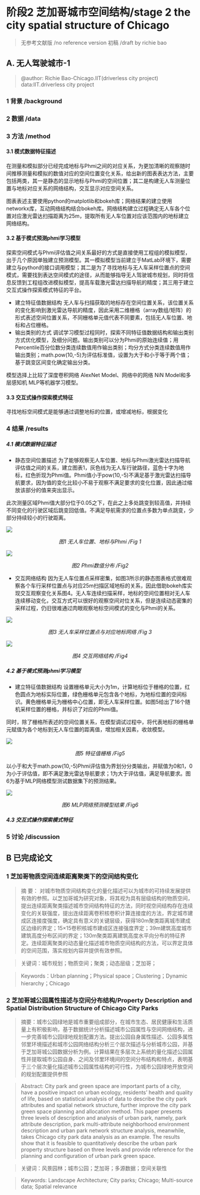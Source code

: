 # 阶段2 芝加哥城市空间结构/stage 2 the city spatial structure of Chicago
> 无参考文献版 /no reference version  初稿 /draft  by richie bao
## A. 无人驾驶城市-1
> @author: Richie Bao-Chicago.IIT(driverless city project)  data:IIT.driverless city project
### 1 背景 /background 



### 2 数据 /data



### 3 方法 /method
#### 3.1 模式数据特征描述
在测量和模拟部分已经完成地标与Phmi之间的对应关系，为更加清晰的观察随时间推移测量和模拟的数值对应的空间位置变化关系，给出新的图表表达方法，主要包括两类，其一是静态的显示地标与Phmi的空间位置；其二是构建无人车测量位置与地标对应关系的网络结构，交互显示对应空间关系。

图表表述主要使用python的matplotlib和bokeh库；网络结果的建立使用networkx库，互动网络结构结合bokeh库。网络结构建立过程确定无人车各个位置对应激光雷达扫描距离为25m，提取所有无人车位置对应该范围内的地标建立网络结构。

#### 3.2  基于模式预测phmi学习模型
探索空间模式与Phmi评估值之间关系最好的方式是直接使用工程组的模拟模型，出于几个原因单独建立预测模型。其一模拟模型当前建立于MatLab环境下，需要建立与python的接口调用模型；其二是为了寻找地标与无人车采样位置点的空间模式，需要找到表达空间模式的途径，从而能够指导无人驾驶城市规划，同时将信息反馈到工程组改进模拟模型，提高车载激光雷达扫描导航的精度；其三用于建立交互式操作探索模式特征的平台。

* 建立特征值数据结构
无人车与扫描获取的地标存在空间位置关系，该位置关系的变化影响到激光雷达导航的精度，因此采用二维栅格（array数组/矩阵）的形式表述空间位置关系，不同栅格单元值代表不同要素，包括无人车位置、地标和占位栅格。
* 输出类别的方式
调试学习模型过程同时，探索不同特征值数据结构和输出类别方式优化模型，及细分问题。输出类别可以分为Phmi的原始连续值；用Percentile百分位数分类连续数值用作输出类别；均分方式分类连续数值用作输出类别；math.pow(10,-5)为评估标准值，设置为大于和小于等于两个值；基于跳变区间变化确定输出分类。

模型选择上比较了深度卷积网络 AlexNet Model、网络中的网络 NiN Model和多层感知机 MLP等机器学习模型。

#### 3.3 交互式操作探索模式特征
寻找地标空间模式是能够通过调整地标的位置，或增减地标，根据变化

### 4 结果 /results
##### 4.1 模式数据特征描述
*  静态空间位置描述
为了能够观察无人车位置、地标与Phmi激光雷达扫描导航评估值之间的关系，建立图表1，灰色线为无人车行驶路径，蓝色十字为地标，红色折现为Phmi值。Phmi值小于pow(10,-5)不满足基于激光雷达扫描导航要求，因为值的变化比较小不易于观察不满足要求的变化位置，因此通过缩放该部分的值来突出显示。

此次测量区域Phmi值大部分位于0.05之下，在此之上多处跳变到较高值，并持续不同变化的行驶区域后跳变回低值。不满足导航需求的位置点多数为单点跳变，少部分持续较小的行驶距离。


![](https://github.com/richieBao/python-urbanPlanning/blob/master/images/40_02.png)
<p align="center">
<em>图1 无人车位置、地标与Phmi /Fig 1 </em>
</p>

![](https://github.com/richieBao/python-urbanPlanning/blob/master/images/report_02_a.gif)
<p align="center">
<em>图2 Phmi数值分布 /Fig2 </em>
</p>

* 交互网络结构
因为无人车位置点采样密集，如图3所示的静态图表格式很难观察各个车行采样位置点与对应25m扫描区域地标的关系，因此借助bokeh库实现交互观察变化关系图4。无人车连续扫描采样，地标的空间位置相对无人车连续移动变化，交互方式可以很好的观察空间对位关系，但是连续动态密集的采样过程，仍旧很难通过肉眼观察地标空间模式的变化与Phmi的关系。

![](https://github.com/richieBao/python-urbanPlanning/blob/master/images/report_03.png)
<p align="center">
<em>图3 无人车采样位置点与对应地标网络  /Fig 3 </em>
</p>

![](https://github.com/richieBao/python-urbanPlanning/blob/master/images/report_03_c.gif)
<p align="center">
<em>图4 交互网络结构 /Fig4 </em>
</p>

##### 4.2 基于模式预测phmi学习模型
* 建立特征值数据结构
设置栅格单元大小为1m，计算地标位于栅格的位置，红色圆点为地标实际位置，绿色栅格单元包含各个地标，为地标位置的空间标识。黄色栅格单元为栅格中心位置，即无人车采样位置。如图5给出了16个随机采样位置的栅格，并标识了对应的Phmi值。

同时，除了栅格所表述的空间位置关系，在模型调试过程中，将代表地标的栅格单元赋值为各个地标到无人车位置的距离值，增加相关因素，收敛模型。

![](https://github.com/richieBao/python-urbanPlanning/blob/master/images/41_01.jpg)
<p align="center">
<em>图5 特征值栅格 /Fig5 </em>
</p>
以小于和大于math.pow(10,-5)Phmi评估值为界划分分类输出，并赋值为0和1，0为小于评估值，即不满足激光雷达导航要求；1为大于评估值，满足导航要求。图6为基于MLP网络模型测试数据集下的预测结果。

![](https://github.com/richieBao/python-urbanPlanning/blob/master/images/41_03.jpg)
<p align="center">
<em>图6 MLP网络预测模型结果 /Fig6 </em>
</p>

##### 4.3 交互式操作探索模式特征



### 5 讨论 /discussion




## B 已完成论文
### 1 芝加哥物质空间连续距离聚类下的空间结构变化
> 摘 要： 对城市物质空间结构变化的量化描述可以为城市的可持续发展提供有效的参照。以芝加哥城为研究对象，将其视为具有层级结构的物质空间，提出连续距离聚类描述城市空间结构特征的方法，同时视空间结构存在连续变化的关联强度，提出连续距离卷积核卷积计算连接度的方法，界定城市建成区连接度强度，确定具有意义的关键层级，获得180m聚类距离城市建成区边缘的界定；15×15卷积核城市建成区连接强度界定；39m建筑高度城市建筑高度分布区间的界定；130m聚类距离建筑高度水平向分布的特征界定。连续距离聚类的动态量化描述城市物质空间结构的方法，可以界定具体的空间范围，落实规划内容并提供有效参照。

> 

> 关键词：城市规划；物质空间；聚类；动态层级；芝加哥；

> Keywords：Urban planning；Physical space；Clustering；Dynamic hierarchy；Chicago


### 2 芝加哥城公园属性描述与空间分布结构/Property Description and Spatial Distribution Structure of Chicago City Parks
> 摘要：城市公园绿地是城市重要组成部分，在城市生态、居民健康和生活质量上有积极影响，基于数据统计分析描述城市公园属性与空间网络结构，进一步完善城市公园绿地规划配置方法。提出公园自身属性描述、公园多属性邻里环境描述和城市公园网络结构分析三个层次描述与分析城市公园，并基于芝加哥城公园数据分析为例。计算结果在多层次上系统的量化描述公园属性并提取城市公园自身、之间及邻里环境间的空间分布结构和特点，表明基于三个层次量化描述城市公园属性结构的可行性，为城市公园绿地开放空间的规划配置提供参照

> Abstract: City park and green space are  important parts of a city, have a positive impact on urban ecology, residents’ health and quality of life, based on statistical analysis of data to describe the city park attributes and spatial network structure, further improve the city park green space planning and allocation method. This paper presents three levels of description and analysis of urban park, namely, park attribute description, park multi-attribute neighborhood environment description and urban park network structure analysis, meanwhile, takes Chicago city park data analysis as an example. The results show that it is feasible to quantitatively describe the urban park property structure based on three levels and provide reference for the planning and configuration of urban park green space.

> 关键词：风景园林；城市公园；芝加哥；多源数据；空间关联性

> Keywords: Landscape Architecture; City parks; Chicago; Multi-source data; Spatial relevance



<!--stackedit_data:
eyJoaXN0b3J5IjpbMTgzNDU3ODc0MSwxMjY5NDIxOTAzLC05Mj
IwMDg4MTIsODA1OTgyNDM5LDE2MTk1NDQwMTQsLTE2Mzk1Njkw
ODEsLTEwODY5MTA0MzksMTc3ODY0NjIxNiwtMTIyMTkxMDQwMy
wtMTE4ODYzMTg0NiwxNTg3MDk5MTA3LDc4OTY1OTI4NSwxNTQ3
MjI5MDM1LDE0ODM5MzE3ODEsLTEwNTYxMzQwNSwtOTE5MTEyNz
EzLC0xNzgyMDIzNDgyLDE4OTI3MDQ4MjUsNDc4OTIwODcwLC00
MjE0MDkxNTRdfQ==
-->